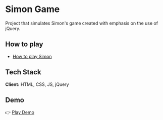 
# Simon Game

Project that simulates Simon's game created with emphasis on the use of jQuery.


## How to play

 - [How to play Simon](https://www.youtube.com/watch?v=EWJ5uYwQJGU)


## Tech Stack

**Client:** HTML, CSS, JS, jQuery


## Demo

👉 [Play Demo](https://auseta.github.io/The-Simon-Game/)

